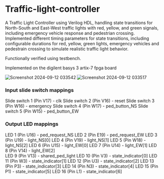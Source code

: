 # Traffic-light-controller

A Traffic Light Controller using Verilog HDL, handling state transitions for North-South and
East-West traffic lights with red, yellow, and green signals, including emergency vehicle response and pedestrian crossing.
Implemented different timing parameters for state transitions, including configurable durations for red, yellow, green lights, 
emergency vehicles and pedestrain crossing to simulate realistic traffic light behavior. 

Functionally verified using testbench.

Implemented on the digilent basys 3 artix-7 fpga board

![Screenshot 2024-09-12 033542](https://github.com/user-attachments/assets/a3d86972-3b78-4c3b-b4ed-f46ec5e8391a)
![Screenshot 2024-09-12 033517](https://github.com/user-attachments/assets/8272b2b8-4552-4387-ae5e-105b79c1bd4f)

### Input slide switch mappings

Slide switch 1 (Pin V17) - clk
Slide switch 2 (Pin V16) - reset
Slide switch 3 (Pin W16) - emergency
Slide switch 4 (Pin W17) - ped_button_NS
Slide switch 5 (Pin W15) - ped_button_EW

### Output LED mappings

LED 1 (Pin U16) - ped_request_NS
LED 2 (Pin E19) - ped_request_EW
LED 3 (Pin U19) - light_NS[0]
LED 4 (Pin V19) - light_NS[1]
LED 5 (Pin W18) - light_NS[2]
LED 6 (Pin U15) - light_EW[0]
LED 7 (Pin U14) - light_EW[1]
LED 8 (Pin V14) - light_EW[2]   
LED 9 (Pin V13) - shared_ped_light
LED 10 (Pin V3) - state_indicator[0]
LED 11 (Pin W3) - state_indicator[1]
LED 12 (Pin U3) - state_indicator[2]
LED 13 (Pin P3) - state_indicator[3]
LED 14 (Pin N3) - state_indicator[4]
LED 15 (Pin P1) - state_indicator[5]
LED 16 (Pin L1) - state_indicator[6]
             
  
